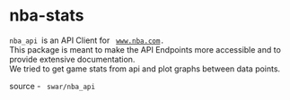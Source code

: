 # nba-stats
<code>nba_api </code>is an API Client for <code> www.nba.com. </code>
<br>This package is meant to make the API Endpoints more accessible and to provide extensive documentation.
<br>We tried to get game stats from api and plot graphs between data points.


source - <code> swar/nba_api</code>
